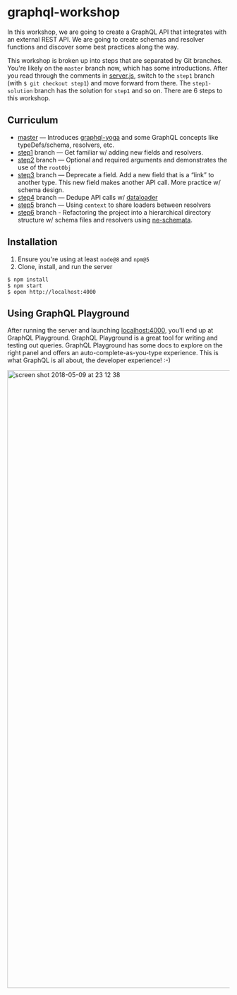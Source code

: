 # graphql-workshop

In this workshop, we are going to create a GraphQL API that integrates with an external REST API. We are going to create schemas and resolver functions and discover some best practices along the way.

This workshop is broken up into steps that are separated by Git branches. You're likely on the `master` branch now, which has some introductions. After you read through the comments in [server.js](https://github.com/mstuart/graphql-workshop/blob/master/server.js), switch to the `step1` branch (with `$ git checkout step1`) and move forward from there. The `step1-solution` branch has the solution for `step1` and so on.  There are 6 steps to this workshop.

## Curriculum
- [master](https://github.com/mstuart/graphql-workshop/tree/master) — Introduces [graphql-yoga](https://github.com/prisma/graphql-yoga) and some GraphQL concepts like typeDefs/schema, resolvers, etc.
- [step1](https://github.com/mstuart/graphql-workshop/tree/step1) branch — Get familiar w/ adding new fields and resolvers.
- [step2](https://github.com/mstuart/graphql-workshop/tree/step2) branch — Optional and required arguments and demonstrates the use of the `rootObj`
- [step3](https://github.com/mstuart/graphql-workshop/tree/step3) branch — Deprecate a field.  Add a new field that is a “link” to another type.  This new field makes another API call.  More practice w/ schema design.
- [step4](https://github.com/mstuart/graphql-workshop/tree/step4) branch — Dedupe API calls w/ [dataloader](https://github.com/facebook/dataloader)
- [step5](https://github.com/mstuart/graphql-workshop/tree/step5) branch — Using `context` to share loaders between resolvers
- [step6](https://github.com/mstuart/graphql-workshop/tree/step6) branch - Refactoring the project into a hierarchical directory structure w/ schema files and resolvers using [ne-schemata](https://github.com/nyteshade/ne-schemata).

## Installation

1. Ensure you're using at least `node@8` and `npm@5`
2. Clone, install, and run the server

```
$ npm install
$ npm start
$ open http://localhost:4000
```

## Using GraphQL Playground

After running the server and launching [localhost:4000](http://localhost:4000), you'll end up at GraphQL Playground. GraphQL Playground is a great tool for writing and testing out queries. GraphQL Playground has some docs to explore on the right panel and offers an auto-complete-as-you-type experience. This is what GraphQL is all about, the developer experience! :-)

<img width="1400" alt="screen shot 2018-05-09 at 23 12 38" src="https://github.paypal.com/storage/user/718/files/8116bb40-53de-11e8-8386-9ba49a61a40c">
